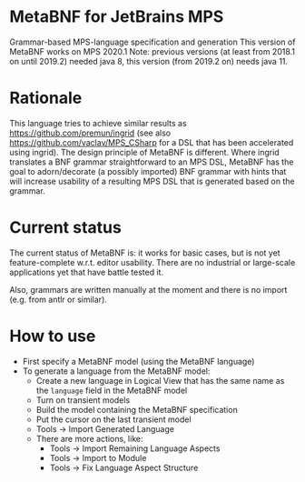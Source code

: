 # MetaBNF for JetBrains MPS
Grammar-based MPS-language specification and generation
This version of MetaBNF works on MPS 2020.1
Note: previous versions (at least from 2018.1 on until 2019.2) needed java 8, this version (from 2019.2 on) needs java 11.

# Rationale
This language tries to achieve similar results as https://github.com/premun/ingrid (see also https://github.com/vaclav/MPS_CSharp for a DSL that has been accelerated using ingrid). The design principle of MetaBNF is different. Where ingrid translates a BNF grammar straightforward to an MPS DSL, MetaBNF has the goal to adorn/decorate (a possibly imported) BNF grammar with hints that will increase usability of a resulting MPS DSL that is generated based on the grammar.

# Current status
The current status of MetaBNF is: it works for basic cases, but is not yet feature-complete w.r.t. editor usability. There are no industrial or large-scale applications yet that have battle tested it.

Also, grammars are written manually at the moment and there is no import (e.g. from antlr or similar).

# How to use
- First specify a MetaBNF model (using the MetaBNF language)
- To generate a language from the MetaBNF model:
    - Create a new language in Logical View that has the same name as the `language` field in the MetaBNF model
    - Turn on transient models
    - Build the model containing the MetaBNF specification
    - Put the cursor on the last transient model
    - Tools -> Import Generated Language
    - There are more actions, like:
        - Tools -> Import Remaining Language Aspects
        - Tools -> Import to Module
        - Tools -> Fix Language Aspect Structure
